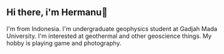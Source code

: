 ## Hi there, i'm Hermanu👋

 I'm from Indonesia. I'm undergraduate geophysics student at Gadjah Mada University. I'm interested at geothermal and other geoscience things. My hobby is playing game and photography.